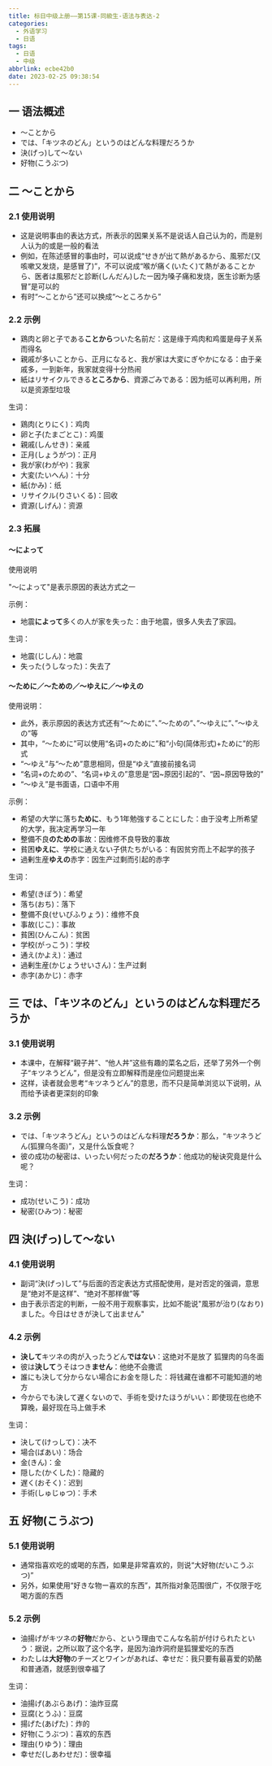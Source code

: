 ```yaml
---
title: 标日中级上册——第15课-同級生-语法与表达-2
categories:
  - 外语学习
  - 日语
tags:
  - 日语
  - 中级
abbrlink: ecbe42b0
date: 2023-02-25 09:38:54
---
```

## 一 语法概述

* ～ことから
* では、「キツネのどん」というのはどんな料理だろうか
* 決(げっ)して～ない
* 好物(こうぶつ)

<!--more-->

## 二 ～ことから

### 2.1 使用说明

* 这是说明事由的表达方式，所表示的因果关系不是说话人自己认为的，而是别人认为的或是一般的看法
* 例如，在陈述感冒的事由时，可以说成“せきが出て熱があるから、風邪だ(又咳嗽又发烧，是感冒了)”，不可以说成“喉が痛く(いたく)て熱があることから、医者は風邪だと診断(しんだん)したー因为嗓子痛和发烧，医生诊断为感冒”是可以的
* 有时“～ことから”还可以换成“～ところから”

### 2.2 示例

* 鶏肉と卵と子である**ことから**ついた名前だ：这是缘于鸡肉和鸡蛋是母子关系而得名
* 親戚が多いことから、正月になると、我が家は大変にぎやかになる：由于亲戚多，一到新年，我家就变得十分热闹
* 紙はリサイクルできる**ところから**、資源ごみである：因为纸可以再利用，所以是资源型垃圾

生词：

* 鶏肉(とりにく)：鸡肉
* 卵と子(たまごとこ)：鸡蛋
* 親戚(しんせき)：亲戚
* 正月(しょうがつ)：正月
* 我が家(わがや)：我家
* 大変(たいへん)：十分
* 紙(かみ)：纸
* リサイクル(りさいくる)：回收
* 資源(しげん)：资源

### 2.3 拓展

#### ～によって

使用说明

"～によって"是表示原因的表达方式之一

示例：

* 地震**によって**多くの人が家を失った：由于地震，很多人失去了家园。

生词：

* 地震(じしん)：地震
* 失った(うしなった)：失去了

#### ～ために／～ための／～ゆえに／～ゆえの

使用说明：

* 此外，表示原因的表达方式还有“～ために”、”～ための”、”～ゆえに”、”～ゆえの”等
* 其中，“～ために”可以使用“名词+のために”和“小句(简体形式)+ために”的形式
* “～ゆえ”与“～ため”意思相同，但是“ゆえ”直接前接名词
* “名词+のための”、“名词+ゆえの”意思是“因~原因引起的”、“因~原因导致的”
* “～ゆえ”是书面语，口语中不用

示例：

* 希望の大学に落ち**ために**、もう1年勉強することにした：由于没考上所希望的大学，我决定再学习一年
* 整備不良**のための**事故：因维修不良导致的事故
* 貧困**ゆえに**、学校に通えない子供たちがいる：有因贫穷而上不起学的孩子
* 過剰生産**ゆえの**赤字：因生产过剩而引起的赤字

生词：

* 希望(きぼう)：希望
* 落ち(おち)：落下
* 整備不良(せいびふりょう)：维修不良
* 事故(じこ)：事故
* 貧困(ひんこん)：贫困
* 学校(がっこう)：学校
* 通え(かよえ)：通过
* 過剰生産(かじょうせいさん)：生产过剩
* 赤字(あかじ)：赤字

## 三 では、「キツネのどん」というのはどんな料理だろうか

### 3.1 使用说明

* 本课中，在解释“親子丼”、“他人丼”这些有趣的菜名之后，还举了另外一个例子“キツネうどん”，但是没有立即解释而是座位问题提出来
* 这样，读者就会思考“キツネうどん”的意思，而不只是简单浏览以下说明，从而给予读者更深刻的印象

### 3.2 示例

* では、「キツネうどん」というのはどんな料理**だろうか**：那么，“キツネうどん(狐狸乌冬面)”，又是什么饭食呢？
* 彼の成功の秘密は、いったい何だったの**だろうか**：他成功的秘诀究竟是什么呢？

生词：

* 成功(せいこう)：成功
* 秘密(ひみつ)：秘密

## 四 決(げっ)して～ない

### 4.1 使用说明

* 副词“決(げっ)して”与后面的否定表达方式搭配使用，是对否定的强调，意思是“绝对不是这样”、“绝对不那样做”等
* 由于表示否定的判断，一般不用于观察事实，比如不能说"風邪が治り(なおり)ました。今日はせきが決して出ません"

### 4.2 示例

* **決して**キツネの肉が入ったうどん**ではない**：这绝对不是放了 狐狸肉的乌冬面
* 彼は**決して**うそはつき**ません**：他绝不会撒谎
* 誰にも決して分からない場合にお金を隠した：将钱藏在谁都不可能知道的地方
* 今からでも決して遅くないので、手術を受けたほうがいい：即使现在也绝不算晚，最好现在马上做手术

生词：

* 決して(けっして)：决不
* 場合(ばあい)：场合
* 金(きん)：金
* 隠した(かくした)：隐藏的
* 遅く(おそく)：迟到
* 手術(しゅじゅつ)：手术

## 五 好物(こうぶつ)

### 5.1 使用说明

* 通常指喜欢吃的或喝的东西，如果是非常喜欢的，则说“大好物(だいこうぶつ)”
* 另外，如果使用“好きな物ー喜欢的东西”，其所指对象范围很广，不仅限于吃喝方面的东西

### 5.2 示例

* 油揚げがキツネの**好物**だから、という理由でこんな名前が付けられたという：据说，之所以取了这个名字，是因为油炸洞府是狐狸爱吃的东西
* わたしは**大好物**のチーズとワインがあれば、幸せだ：我只要有最喜爱的奶酪和普通酒，就感到很幸福了

生词：

* 油揚げ(あぶらあげ)：油炸豆腐
* 豆腐(とうふ)：豆腐
* 揚げた(あげた)：炸的
* 好物(こうぶつ)：喜欢的东西
* 理由(りゆう)：理由
* 幸せだ(しあわせだ)：很幸福